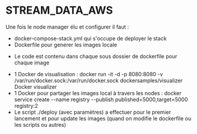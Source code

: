 # STREAM_DATA_AWS
Une fois le node manager élu et configurer il faut :
 - docker-compose-stack.yml qui s'occupe de deployer le stack
 - Dockerfile pour generer les images locale
 * Le code est contenu dans chaque sous dossier de dockerfile pour chaque image
 - 1 Docker de visualisation :  docker run -it -d -p 8080:8080 -v /var/run/docker.sock:/var/run/docker.sock dockersamples/visualizer 
   Docker visualizer
 - 1 Docker pour partager les images local à travers les nodes : docker service create --name registry --publish published=5000,target=5000 registry:2
 - Le script ./deploy (avec paramètres) a effectuer pour le premier lancement et pour update les images (quand on modifie le dockerfile ou les scripts ou autres)
